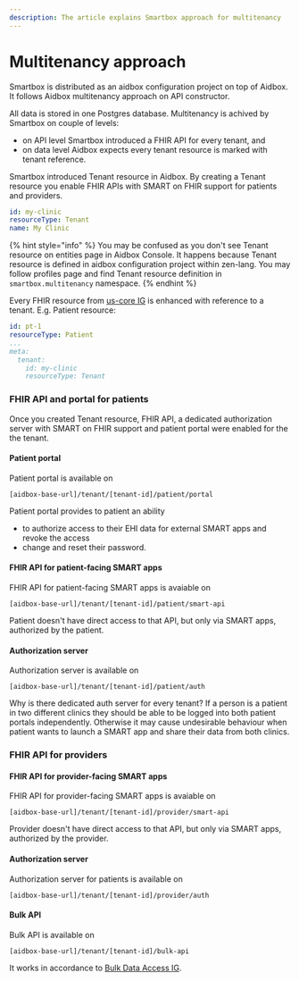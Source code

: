 ```yaml
---
description: The article explains Smartbox approach for multitenancy
---
```


# Multitenancy approach

Smartbox is distributed as an aidbox configuration project on top of Aidbox. It follows Aidbox multitenancy approach on API constructor.

All data is stored in one Postgres database. Multitenancy is achived by Smartbox on couple of levels:

* on API level Smartbox introduced a FHIR API for every tenant, and
* on data level Aidbox expects every tenant resource is marked with tenant reference.

Smartbox introduced Tenant resource in Aidbox. By creating a Tenant resource you enable FHIR APIs with SMART on FHIR support for patients and providers.

```yaml
id: my-clinic
resourceType: Tenant
name: My Clinic
```

{% hint style="info" %}
You may be confused as you don't see Tenant resource on entities page in Aidbox Console. It happens because Tenant resource is defined in aidbox configuration project within zen-lang. You may follow profiles page and find Tenant resource definition in `smartbox.multitenancy` namespace.
{% endhint %}

Every FHIR resource from [us-core IG](http://hl7.org/fhir/us/core/STU3.1.1/) is enhanced with reference to a tenant. E.g. Patient resource:

```yaml
id: pt-1
resourceType: Patient
...
meta:
  tenant:
    id: my-clinic
    resourceType: Tenant
```

### FHIR API and portal for patients

Once you created Tenant resource, FHIR API, a dedicated authorization server with SMART on FHIR support and patient portal were enabled for the the tenant.

#### Patient portal

Patient portal is available on

`[aidbox-base-url]/tenant/[tenant-id]/patient/portal`

Patient portal provides to patient an ability

* to authorize access to their EHI data for external SMART apps and revoke the access
* change and reset their password.

#### FHIR API for patient-facing SMART apps

FHIR API for patient-facing SMART apps is avaiable on

`[aidbox-base-url]/tenant/[tenant-id]/patient/smart-api`

Patient doesn't have direct access to that API, but only via SMART apps, authorized by the patient.

#### Authorization server

Authorization server is available on

`[aidbox-base-url]/tenant/[tenant-id]/patient/auth`

Why is there dedicated auth server for every tenant? If a person is a patient in two different clinics they should be able to be logged into both patient portals independently. Otherwise it may cause undesirable behaviour when patient wants to launch a SMART app and share their data from both clinics.

### FHIR API for providers

#### FHIR API for provider-facing SMART apps

FHIR API for provider-facing SMART apps is avaiable on

`[aidbox-base-url]/tenant/[tenant-id]/provider/smart-api`

Provider doesn't have direct access to that API, but only via SMART apps, authorized by the provider.

#### Authorization server

Authorization server for patients is available on

`[aidbox-base-url]/tenant/[tenant-id]/provider/auth`

#### Bulk API

Bulk API is available on

`[aidbox-base-url]/tenant/[tenant-id]/bulk-api`

It works in accordance to [Bulk Data Access IG](https://hl7.org/fhir/uv/bulkdata/STU1.0.1/).
